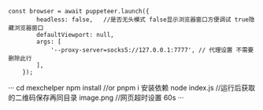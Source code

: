 ```
const browser = await puppeteer.launch({
        headless: false,   //是否无头模式 false显示浏览器窗口方便调试 true隐藏浏览器窗口
        defaultViewport: null,
        args: [
            '--proxy-server=socks5://127.0.0.1:7777', // 代理设置 不需要删除此行
        ],
    });
```

···
cd mexchelper
npm install //or pnpm i 安装依赖
node index.js
//运行后获取的二维码保存再同目录 image.png
//网页超时设置 60s
···
